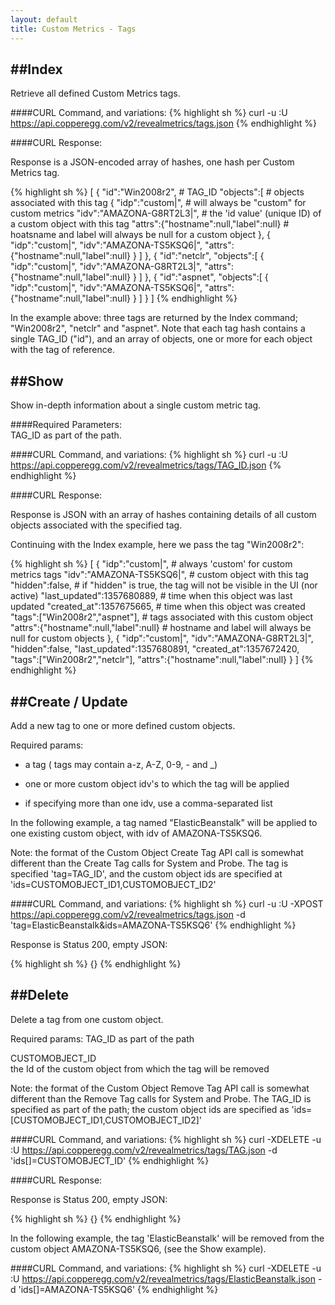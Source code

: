 ```yaml
---
layout: default
title: Custom Metrics - Tags
---
```


##Index
-----
Retrieve all defined Custom Metrics tags.

####CURL Command, and variations:
{% highlight sh %}
curl -u <APIKEY>:U https://api.copperegg.com/v2/revealmetrics/tags.json
{% endhighlight %}

####CURL Response:

Response is a JSON-encoded array of hashes, one hash per Custom Metrics tag.

{% highlight sh %}
[
  {
    "id":"Win2008r2",                              # TAG_ID
    "objects":[                                    # objects associated with this tag
      {
        "idp":"custom|",                           # will always be "custom" for custom metrics
        "idv":"AMAZONA-G8RT2L3|",                  # the 'id value' (unique ID) of a custom object with this tag
        "attrs":{"hostname":null,"label":null}     # hoatsname and label will always be null for a custom object
      },
      {
        "idp":"custom|",
        "idv":"AMAZONA-TS5KSQ6|",
        "attrs":{"hostname":null,"label":null}
      }
    ]
  },
  {
    "id":"netclr",
    "objects":[
      {
        "idp":"custom|",
        "idv":"AMAZONA-G8RT2L3|",
        "attrs":{"hostname":null,"label":null}
      }
    ]
  },
  {
    "id":"aspnet",
    "objects":[
      {
        "idp":"custom|",
        "idv":"AMAZONA-TS5KSQ6|",
        "attrs":{"hostname":null,"label":null}
      }
    ]
  }
]
{% endhighlight %}

In the example above: three tags are returned by the Index command; "Win2008r2", "netclr" and "aspnet".
Note that each tag hash contains a single TAG_ID ("id"), and an array of objects, one or more for each object with the tag of reference.



##Show
----
Show in-depth information about a single custom metric tag.

####Required Parameters:  
TAG_ID as part of the path.

####CURL Command, and variations:
{% highlight sh %}
curl -u <APIKEY>:U https://api.copperegg.com/v2/revealmetrics/tags/TAG_ID.json
{% endhighlight %}

####CURL Response:

Response is JSON with an array of hashes containing details of all custom objects associated with the specified tag.

Continuing with the Index example, here we pass the tag "Win2008r2":

{% highlight sh %}
[
  {
    "idp":"custom|",                          # always 'custom' for custom metrics tags
    "idv":"AMAZONA-TS5KSQ6|",                 # custom object with this tag
    "hidden":false,                           # if "hidden" is true, the tag will not be visible in the UI (nor active)
    "last_updated":1357680889,                # time when this object was last updated
    "created_at":1357675665,                  # time when this object was created
    "tags":["Win2008r2","aspnet"],            # tags associated with this custom object
    "attrs":{"hostname":null,"label":null}    # hostname and label will always be null for custom objects
  },
  {
    "idp":"custom|",
    "idv":"AMAZONA-G8RT2L3|",
    "hidden":false,
    "last_updated":1357680891,
    "created_at":1357672420,
    "tags":["Win2008r2","netclr"],
    "attrs":{"hostname":null,"label":null}
  }
]
{% endhighlight %}



##Create / Update
---------------
Add a new tag to one or more defined custom objects.

Required params:

* a tag ( tags may contain a-z, A-Z, 0-9, - and _)

* one or more custom object idv's to which the tag will be applied

* if specifying more than one idv, use a comma-separated list

In the following example, a tag named "ElasticBeanstalk" will be applied to one existing custom object, with idv of AMAZONA-TS5KSQ6.

Note: the format of the Custom Object Create Tag API call is somewhat different than the Create Tag calls for System and Probe.
  The tag is specified 'tag=TAG_ID', and the custom object ids are specified at 'ids=CUSTOMOBJECT_ID1,CUSTOMOBJECT_ID2'


####CURL Command, and variations:
{% highlight sh %}
curl -u <APIKEY>:U -XPOST https://api.copperegg.com/v2/revealmetrics/tags.json -d 'tag=ElasticBeanstalk&ids=AMAZONA-TS5KSQ6'
{% endhighlight %}

Response is Status 200, empty JSON:

{% highlight sh %}
{}
{% endhighlight %}



##Delete
-------
Delete a tag from one custom object.

Required params:
TAG_ID as part of the path

CUSTOMOBJECT_ID  
the Id of the custom object from which the tag will be removed

Note: the format of the Custom Object Remove Tag API call is somewhat different than the Remove Tag calls for System and Probe.
  The TAG_ID is specified as part of the path; the custom object ids are specified as 'ids=[CUSTOMOBJECT_ID1,CUSTOMOBJECT_ID2]'

####CURL Command, and variations:
{% highlight sh %}
curl -XDELETE -u <APIKEY>:U https://api.copperegg.com/v2/revealmetrics/tags/TAG.json -d 'ids[]=CUSTOMOBJECT_ID'
{% endhighlight %}

####CURL Response:

Response is Status 200, empty JSON:

{% highlight sh %}
{}
{% endhighlight %}


In the following example, the tag 'ElasticBeanstalk' will be removed from the custom object AMAZONA-TS5KSQ6, (see the Show example).

####CURL Command, and variations:
{% highlight sh %}
curl -XDELETE -u <APIKEY>:U https://api.copperegg.com/v2/revealmetrics/tags/ElasticBeanstalk.json -d 'ids[]=AMAZONA-TS5KSQ6'
{% endhighlight %}

